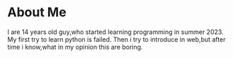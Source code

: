 # About Me
I are 14 years old guy,who started learning programming in summer 2023.
My first try to learn python is failed.
Then i try to introduce in web,but after time i know,what in my opinion this are boring.
